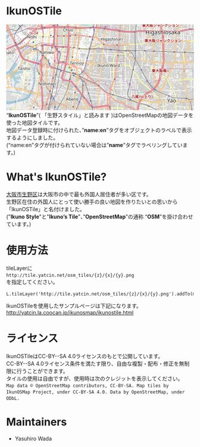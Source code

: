 # IkunOSTile
![IkunOSTile ScreenShot](https://github.com/yatcin/IkunOSMap/blob/master/ikunostyle.png "IkunOSTile ScreenShot")<br>
“**IkunOSTile**”( 「生野スタイル」と読みます )はOpenStreetMapの地図データを使った地図タイルです。<br>
地図データ登録時に付けられた、”**name:en**”タグをオブジェクトのラベルで表示するようにしました。<br>
(“name:en”タグが付けられていない場合は”**name**”タグでラベリングしています。)

# What's IkunOSTile?
[大阪市生野区](https://en.wikipedia.org/wiki/Ikuno-ku,_Osaka)は大阪市の中で最も外国人居住者が多い区です。<br>
生野区在住の外国人にとって使い勝手の良い地図を作りたいとの思いから「IkunOSTile」と名付けました。<br>
("**Ikuno Style**"と"**Ikuno’s Tile**"、”**OpenStreetMap**”の通称 “**OSM**”を掛け合わせています。)

# 使用方法
tileLayerに<br>
`http://tile.yatcin.net/osm_tiles/{z}/{x}/{y}.png`<br>
を指定してください。

```
L.tileLayer('http://tile.yatcin.net/osm_tiles/{z}/{x}/{y}.png').addTo(map);
```

IkunOSTileを使用したサンプルページは下記になります。<br>
http://yatcin.la.coocan.jp/ikunosmap/ikunostile.html

# ライセンス
IkunOSTileはCC-BY--SA 4.0ライセンスのもとで公開しています。<br>
CC-BY--SA 4.0ライセンス条件を満たす限り、自由な複製・配布・修正を無制限に行うことができます。<br>
タイルの使用は自由ですが、使用時は次のクレジットを表示してください。<br>
`Map data © OpenStreetMap contributors, CC-BY-SA. Map tiles by IkunOSMap Project, under CC-BY-SA 4.0. Data by OpenStreetMap, under ODbL.`

# Maintainers

* Yasuhiro Wada
